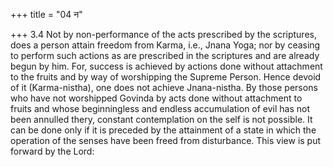 +++
title = "04 न"

+++
3.4 Not by non-performance of the acts prescribed by the scriptures,
does a person attain freedom from Karma, i.e., Jnana Yoga; nor by ceasing to perform such actions as are prescribed in the scriptures and are already begun by him. For, success is achieved by actions done without attachment to the fruits and by way of worshipping the Supreme Person. Hence devoid of it (Karma-nistha), one does not achieve Jnana-nistha. By those persons who have not worshipped Govinda by acts done without attachment to fruits and whose beginningless and endless accumulation of evil has not been annulled thery, constant contemplation on the self is not possible. It can be done only if it is preceded by the attainment of a state in which the operation of the senses have been freed from disturbance. This view is put forward by the Lord:
